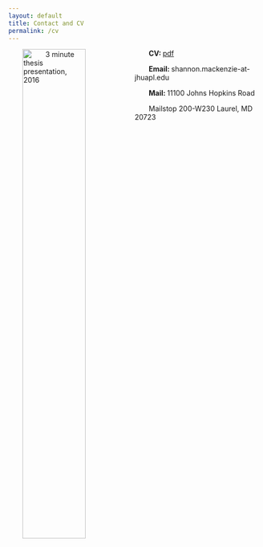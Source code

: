 ```yaml
---
layout: default
title: Contact and CV
permalink: /cv
---
```

<style>  
    p {  
      text-indent: 2.0em;  
    }  
  </style>
  
<p>
<img src="{{ site.url }}/images/26454324292_4515eac1ba_o.jpg" alt="3 minute thesis presentation, 2016" style="float:left;width:50%;height:50%">
<p>     <b> CV: </b> <a href="https://github.com/shannonmackenzie/shannonmackenzie.github.io/blob/master/cvs/cv_202503.pdf"> pdf</a></p>
  
 <p>     <b> Email: </b> shannon.mackenzie-at-jhuapl.edu </p>
  
   <p>     <b> Mail: </b> 11100 Johns Hopkins Road </p>
 <p>  <p> Mailstop 200-W230 Laurel, MD 20723 </p></p>
 
 </p>


